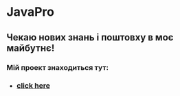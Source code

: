 # JavaPro
## Чекаю нових знань і поштовху в моє майбутнє!
### Мій проект знаходиться тут:
 - ### [click here](https://github.com/Dash19haPol/JavaPro.git)